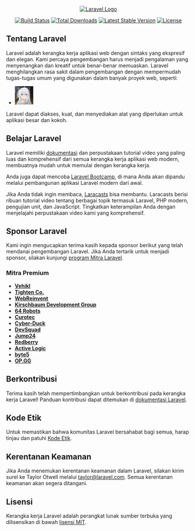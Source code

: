 <p align="center">
    <a href="https://laravel.com" target="_blank">
        <img src="https://raw.githubusercontent.com/laravel/art/master/logo-lockup/5%20SVG/2%20CMYK/1%20Full%20Color/laravel-logolockup-cmyk-red.svg" width="400" alt="Laravel Logo">
    </a>
</p>

<p align="center">
    <a href="https://github.com/laravel/framework/actions"><img src="https://github.com/laravel/framework/workflows/tests/badge.svg" alt="Build Status"></a>
    <a href="https://packagist.org/packages/laravel/framework"><img src="https://img.shields.io/packagist/dt/laravel/framework" alt="Total Downloads"></a>
    <a href="https://packagist.org/packages/laravel/framework"><img src="https://img.shields.io/packagist/v/laravel/framework" alt="Latest Stable Version"></a>
    <a href="https://packagist.org/packages/laravel/framework"><img src="https://img.shields.io/packagist/l/laravel/framework" alt="License"></a>
</p>

## Tentang Laravel

Laravel adalah kerangka kerja aplikasi web dengan sintaks yang ekspresif dan elegan. Kami percaya pengembangan harus menjadi pengalaman yang menyenangkan dan kreatif untuk benar-benar memuaskan. Laravel menghilangkan rasa sakit dalam pengembangan dengan mempermudah tugas-tugas umum yang digunakan dalam banyak proyek web, seperti:

- <img src="public/anime.gif" alt="License" height="50px"></a>

Laravel dapat diakses, kuat, dan menyediakan alat yang diperlukan untuk aplikasi besar dan kokoh.

## Belajar Laravel

Laravel memiliki [dokumentasi](https://laravel.com/docs) dan perpustakaan tutorial video yang paling luas dan komprehensif dari semua kerangka kerja aplikasi web modern, membuatnya mudah untuk memulai dengan kerangka kerja.

Anda juga dapat mencoba [Laravel Bootcamp](https://bootcamp.laravel.com), di mana Anda akan dipandu melalui pembangunan aplikasi Laravel modern dari awal.

Jika Anda tidak ingin membaca, [Laracasts](https://laracasts.com) bisa membantu. Laracasts berisi ribuan tutorial video tentang berbagai topik termasuk Laravel, PHP modern, pengujian unit, dan JavaScript. Tingkatkan keterampilan Anda dengan menjelajahi perpustakaan video kami yang komprehensif.

## Sponsor Laravel

Kami ingin mengucapkan terima kasih kepada sponsor berikut yang telah mendanai pengembangan Laravel. Jika Anda tertarik untuk menjadi sponsor, silakan kunjungi [program Mitra Laravel](https://partners.laravel.com).

### Mitra Premium

- **[Vehikl](https://vehikl.com/)**
- **[Tighten Co.](https://tighten.co)**
- **[WebReinvent](https://webreinvent.com/)**
- **[Kirschbaum Development Group](https://kirschbaumdevelopment.com)**
- **[64 Robots](https://64robots.com)**
- **[Curotec](https://www.curotec.com/services/technologies/laravel/)**
- **[Cyber-Duck](https://cyber-duck.co.uk)**
- **[DevSquad](https://devsquad.com/hire-laravel-developers)**
- **[Jump24](https://jump24.co.uk)**
- **[Redberry](https://redberry.international/laravel/)**
- **[Active Logic](https://activelogic.com)**
- **[byte5](https://byte5.de)**
- **[OP.GG](https://op.gg)**

## Berkontribusi

Terima kasih telah mempertimbangkan untuk berkontribusi pada kerangka kerja Laravel! Panduan kontribusi dapat ditemukan di [dokumentasi Laravel](https://laravel.com/docs/contributions).

## Kode Etik

Untuk memastikan bahwa komunitas Laravel bersahabat bagi semua, harap tinjau dan patuhi [Kode Etik](https://laravel.com/docs/contributions#code-of-conduct).

## Kerentanan Keamanan

Jika Anda menemukan kerentanan keamanan dalam Laravel, silakan kirim surel ke Taylor Otwell melalui [taylor@laravel.com](mailto:taylor@laravel.com). Semua kerentanan keamanan akan segera ditangani.

## Lisensi

Kerangka kerja Laravel adalah perangkat lunak sumber terbuka yang dilisensikan di bawah [lisensi MIT](https://opensource.org/licenses/MIT).
